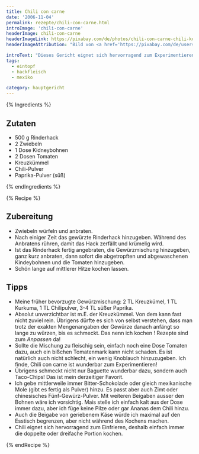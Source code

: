 ```yaml
---
title: Chili con carne
date: '2006-11-04'
permalink: rezepte/chili-con-carne.html
introImage: 'chili-con-carne'
headerImage: chili-con-carne
headerImageLink: https://pixabay.com/de/photos/chili-con-carne-chili-kochen-378952/
headerImageAttribution: "Bild von <a href='https://pixabay.com/de/users/kalhh-86169/?utm_source=link-attribution&amp;utm_medium=referral&amp;utm_campaign=image&amp;utm_content=378952'>kalhh</a> auf <a href='https://pixabay.com/de/?utm_source=link-attribution&amp;utm_medium=referral&amp;utm_campaign=image&amp;utm_content=378952'>Pixabay</a>"

introText: "Dieses Gericht eignet sich hervorragend zum Experimentieren. Deshalb schmeckt es bei mir jedesmal anders und das hier wiedergegebene Rezept nist nur ein Beispiel, von dem man ausgehen kann, um die eigene perfekte Variante zu kreieren."
tags:
  - eintopf
  - hackfleisch
  - mexiko

category: hauptgericht
---
```


{% Ingredients %}

## Zutaten

- 500 g Rinderhack
- 2 Zwiebeln
- 1 Dose Kidneybohnen
- 2 Dosen Tomaten
- Kreuzkümmel
- Chili-Pulver
- Paprika-Pulver (süß)

{% endIngredients %}

{% Recipe %}

## Zubereitung

- Zwiebeln würfeln und anbraten.
- Nach einiger Zeit das gewürzte Rinderhack hinzugeben. Während des Anbratens rühren, damit das Hack zerfällt und krümelig wird.
- Ist das Rinderhack fertig angebraten, die Gewürzmischung hinzugeben, ganz kurz anbraten, dann sofort die abgetropften und abgewaschenen Kindeybohnen und die Tomaten hinzugeben.
- Schön lange auf mittlerer Hitze kochen lassen.

## Tipps

- Meine früher bevorzugte Gewürzmischung: 2 TL Kreuzkümel, 1 TL Kurkuma, 1 TL Chilipulver, 3-4 TL süßer Paprika.
- Absolut unverzichtbar ist m.E. der Kreuzkümmel. Von dem kann fast nicht zuviel rein. Übrigens dürfte es sich von selbst verstehen, dass man trotz der exakten Mengenangaben der Gewürze danach anfängt so lange zu würzen, bis es schmeckt. Das nenn ich kochen ! Rezepte sind zum *Anpassen* da!
- Sollte die Mischung zu fleischig sein, einfach noch eine Dose Tomaten dazu, auch ein bißchen Tomatenmark kann nicht schaden. Es ist natürlich auch nicht schlecht, ein wenig Knoblauch hinzuzugeben. Ich finde, Chili con carne ist wunderbar zum Experimentieren!
- Übrigens schmeckt nicht nur Baguette wunderbar dazu, sondern auch Taco-Chips! Das ist mein derzeitiger Favorit.
- Ich gebe mittlerweile immer Bitter-Schokolade oder gleich mexikanische Mole (gibt es fertig als Pulver) hinzu. Es passt aber auch Zimt oder chinesisches Fünf-Gewürz-Pulver. Mit weiteren Beigaben ausser den Bohnen wäre ich vorsichtig. Mais stelle ich einfach kalt aus der Dose immer dazu, aber ich füge keine Pilze oder gar Ananas dem Chili hinzu.
- Auch die Beigabe von geriebenem Käse würde ich maximal auf den Esstisch begrenzen, aber nicht während des Kochens machen.
- Chili eignet sich hervorragend zum Einfrieren, deshalb einfach immer die doppelte oder dreifache Portion kochen.

{% endRecipe %}

